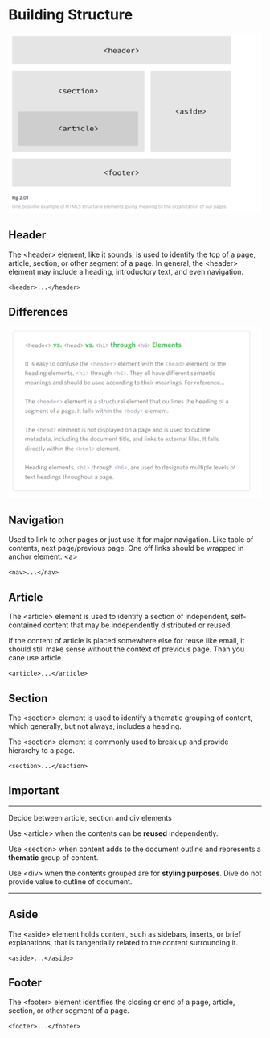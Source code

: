 # Building Structure

![](image/html5.PNG)

## Header

The <header\> element, like it sounds, is used to identify the top of a page, article, section, or other segment of a page. In general, the <header\> element may include a heading, introductory text, and even navigation.

```
<header>...</header>
```

## Differences

![](image/diff.PNG)

## Navigation

Used to link to other pages or just use it for major navigation. Like table of contents, next page/previous page.
One off links should be wrapped in anchor element. <a\>

```
<nav>...</nav>
```

## Article

The <article\> element is used to identify a section of independent, self-contained content that may be independently distributed or reused.

If the content of article is placed somewhere else for reuse like email, it should still make sense without the context of previous page. Than you cane use article.

```
<article>...</article>
```

## Section

The <section\> element is used to identify a thematic grouping of content, which generally, but not always, includes a heading.

The <section\> element is commonly used to break up and provide hierarchy to a page.

```
<section>...</section>
```

## Important

---

Decide between article, section and div elements

Use <article\> when the contents can be **reused** independently.

Use <section\> when content adds to the document outline and represents a **thematic** group of content.

Use <div\> when the contents grouped are for **styling purposes**. Dive do not provide value to outline of document.

---

## Aside

The <aside\> element holds content, such as sidebars, inserts, or brief explanations, that is tangentially related to the content surrounding it.

```
<aside>...</aside>
```

## Footer

The <footer\> element identifies the closing or end of a page, article, section, or other segment of a page.

```
<footer>...</footer>
```
